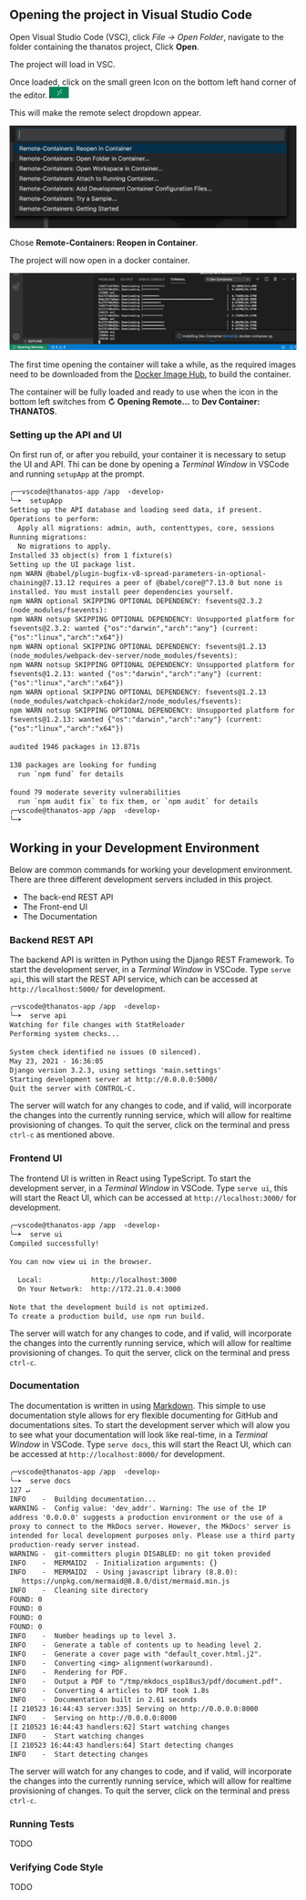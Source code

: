 ## Opening the project in Visual Studio Code

Open Visual Studio Code (VSC), click _File -> Open Folder_, navigate to the folder containing the thanatos project, Click **Open**.

The project will load in VSC.

Once loaded, click on the small green Icon on the bottom left hand corner of the editor. ![Remote Icon](../img/vsc-icon.png)

This will make the remote select dropdown appear.

![Remote Icon](../img/vsc-remoteopen.png)

Chose **Remote-Containers: Reopen in Container**.

The project will now open in a docker container.

![Remote Icon](../img/vsc-opening.png)

The first time opening the container will take a while, as the required images need to be downloaded from the [Docker Image Hub](https://hub.docker.com/), to build the container.

The container will be fully loaded and ready to use when the icon in the bottom left switches from **↻ Opening Remote...** to **Dev Container: THANATOS**.

### Setting up the API and UI

On first run of, or after you rebuild, your container it is necessary to setup the UI and API. Thi can be done by opening a _Terminal Window_ in VSCode and running `setupApp` at the prompt.

```nohighlight
╭──vscode@thanatos-app /app  ‹develop›
╰─➤  setupApp
Setting up the API database and loading seed data, if present.
Operations to perform:
  Apply all migrations: admin, auth, contenttypes, core, sessions
Running migrations:
  No migrations to apply.
Installed 33 object(s) from 1 fixture(s)
Setting up the UI package list.
npm WARN @babel/plugin-bugfix-v8-spread-parameters-in-optional-chaining@7.13.12 requires a peer of @babel/core@^7.13.0 but none is installed. You must install peer dependencies yourself.
npm WARN optional SKIPPING OPTIONAL DEPENDENCY: fsevents@2.3.2 (node_modules/fsevents):
npm WARN notsup SKIPPING OPTIONAL DEPENDENCY: Unsupported platform for fsevents@2.3.2: wanted {"os":"darwin","arch":"any"} (current: {"os":"linux","arch":"x64"})
npm WARN optional SKIPPING OPTIONAL DEPENDENCY: fsevents@1.2.13 (node_modules/webpack-dev-server/node_modules/fsevents):
npm WARN notsup SKIPPING OPTIONAL DEPENDENCY: Unsupported platform for fsevents@1.2.13: wanted {"os":"darwin","arch":"any"} (current: {"os":"linux","arch":"x64"})
npm WARN optional SKIPPING OPTIONAL DEPENDENCY: fsevents@1.2.13 (node_modules/watchpack-chokidar2/node_modules/fsevents):
npm WARN notsup SKIPPING OPTIONAL DEPENDENCY: Unsupported platform for fsevents@1.2.13: wanted {"os":"darwin","arch":"any"} (current: {"os":"linux","arch":"x64"})

audited 1946 packages in 13.871s

138 packages are looking for funding
  run `npm fund` for details

found 79 moderate severity vulnerabilities
  run `npm audit fix` to fix them, or `npm audit` for details
╭─vscode@thanatos-app /app  ‹develop›
╰─➤
```

## Working in your Development Environment

Below are common commands for working your development environment. There are three different development servers included in this project.

* The back-end REST API
* The Front-end UI
* The Documentation

### Backend REST API

The backend API is written in Python using the Django REST Framework. To start the development server, in a _Terminal Window_ in VSCode. Type `serve api`, this will start the REST API service, which can be accessed at `http://localhost:5000/` for development.

```nohighlight
╭─vscode@thanatos-app /app  ‹develop›
╰─➤  serve api
Watching for file changes with StatReloader
Performing system checks...

System check identified no issues (0 silenced).
May 23, 2021 - 16:36:05
Django version 3.2.3, using settings 'main.settings'
Starting development server at http://0.0.0.0:5000/
Quit the server with CONTROL-C.
```

The server will watch for any changes to code, and if valid, will incorporate the changes into the currently running service, which will allow for realtime provisioning of changes.  To quit the server, click on the terminal and press `ctrl-c` as mentioned above.

### Frontend UI

The frontend UI is written in React using TypeScript. To start the development server, in a _Terminal Window_ in VSCode. Type `serve ui`, this will start the React UI, which can be accessed at `http://localhost:3000/` for development.

```nohighlight
╭─vscode@thanatos-app /app  ‹develop›
╰─➤  serve ui
Compiled successfully!

You can now view ui in the browser.

  Local:            http://localhost:3000
  On Your Network:  http://172.21.0.4:3000

Note that the development build is not optimized.
To create a production build, use npm run build.
```

The server will watch for any changes to code, and if valid, will incorporate the changes into the currently running service, which will allow for realtime provisioning of changes. To quit the server, click on the terminal and press `ctrl-c`.

### Documentation

The documentation is written in using [Markdown](https://www.markdownguide.org). This simple to use documentation style allows for ery flexible documenting for GitHub and documentations sites.  To start the development server which will alow you to see what your documentation will look like real-time, in a _Terminal Window_ in VSCode. Type `serve docs`, this will start the React UI, which can be accessed at `http://localhost:8000/` for development.

```nohighlight
╭─vscode@thanatos-app /app  ‹develop›
╰─➤  serve docs                                                                                                                                             127 ↵
INFO    -  Building documentation...
WARNING -  Config value: 'dev_addr'. Warning: The use of the IP address '0.0.0.0' suggests a production environment or the use of a proxy to connect to the MkDocs server. However, the MkDocs' server is intended for local development purposes only. Please use a third party production-ready server instead.
WARNING -  git-committers plugin DISABLED: no git token provided
INFO    -  MERMAID2  - Initialization arguments: {}
INFO    -  MERMAID2  - Using javascript library (8.8.0):
   https://unpkg.com/mermaid@8.8.0/dist/mermaid.min.js
INFO    -  Cleaning site directory
FOUND: 0
FOUND: 0
FOUND: 0
FOUND: 0
INFO    -  Number headings up to level 3.
INFO    -  Generate a table of contents up to heading level 2.
INFO    -  Generate a cover page with "default_cover.html.j2".
INFO    -  Converting <img> alignment(workaround).
INFO    -  Rendering for PDF.
INFO    -  Output a PDF to "/tmp/mkdocs_osp18us3/pdf/document.pdf".
INFO    -  Converting 4 articles to PDF took 1.8s
INFO    -  Documentation built in 2.61 seconds
[I 210523 16:44:43 server:335] Serving on http://0.0.0.0:8000
INFO    -  Serving on http://0.0.0.0:8000
[I 210523 16:44:43 handlers:62] Start watching changes
INFO    -  Start watching changes
[I 210523 16:44:43 handlers:64] Start detecting changes
INFO    -  Start detecting changes
```

The server will watch for any changes to code, and if valid, will incorporate the changes into the currently running service, which will allow for realtime provisioning of changes.  To quit the server, click on the terminal and press `ctrl-c`.

### Running Tests

TODO

### Verifying Code Style

TODO
